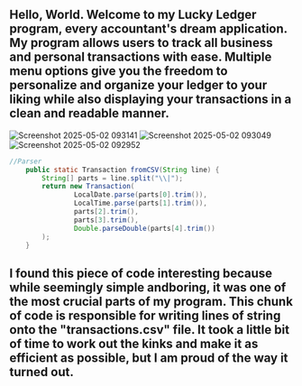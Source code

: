 Hello, World. Welcome to my Lucky Ledger program, every accountant's dream application. 
My program allows users to track all business and personal transactions with ease.
Multiple menu options give you the freedom to personalize and organize your ledger to your liking while also displaying your transactions in a clean and readable manner.
-
![Screenshot 2025-05-02 093141](https://github.com/user-attachments/assets/2dd5f5f1-0d11-4b99-ba01-a1c64573c0c8)
![Screenshot 2025-05-02 093049](https://github.com/user-attachments/assets/65f4e141-857a-4062-9023-b6ad9dd8cbf8)
![Screenshot 2025-05-02 092952](https://github.com/user-attachments/assets/137e054e-9266-4690-9d4d-d840646df58a)

```java
//Parser
    public static Transaction fromCSV(String line) {
        String[] parts = line.split("\\|");
        return new Transaction(
                LocalDate.parse(parts[0].trim()),
                LocalTime.parse(parts[1].trim()),
                parts[2].trim(),
                parts[3].trim(),
                Double.parseDouble(parts[4].trim())
        );
    }
```
I found this piece of code interesting because while seemingly simple andboring, it was one of the most crucial parts of my program. This chunk of code is responsible for writing lines of string onto the "transactions.csv" file. It took a little bit of time to work out the kinks and make it as efficient as possible, but I am proud of the way it turned out.
-
